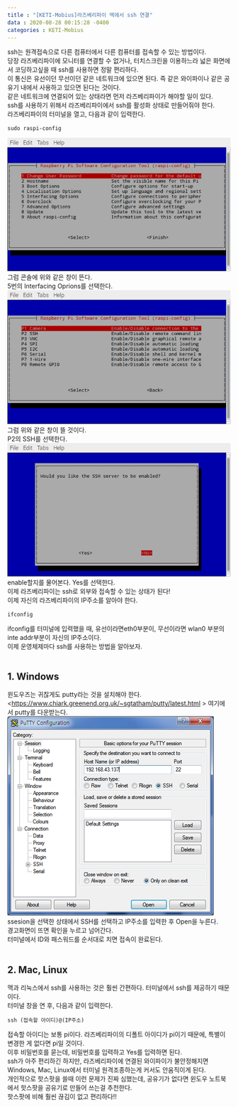 ```yaml
---
title : "[KETI-Mobius]라즈베리파이 맥에서 ssh 연결"
data : 2020-08-28 00:15:28 -0400
categories : KETI-Mobius
---
```

ssh는 원격접속으로 다른 컴퓨터에서 다른 컴퓨터를 접속할 수 있는 방법이다.<br>
당장 라즈베리파이에 모니터를 연결할 수 없거나, 터치스크린을 이용하느라 넓은 화면에서 코딩하고싶을 때 ssh를 사용하면 정말 편리하다.<br>
이 통신은 유선이던 무선이던 같은 네트워크에 있으면 된다. 즉 같은 와이파이나 같은 공유기 내에서 사용하고 있으면 된다는 것이다.<br>
같은 네트워크에 연결되어 있는 상태라면 먼저 라즈베리파이가 해야할 일이 있다.<br>
ssh를 사용하기 위해서 라즈베리파이에서 ssh를 활성화 상태로 만들어줘야 한다.<br>
라즈베리파이의 터미널을 열고, 다음과 같이 입력한다.<br>
```
sudo raspi-config
```
![Alt Text](/assets/images/mobius/ssh.png)<br>
그럼 콘솔에 위와 같은 창이 뜬다.<br>
5번의 Interfacing Oprions를 선택한다.<br>
![Alt Text](/assets/images/mobius/ssh2.png)<br>
그럼 위와 같은 창이 뜰 것이다.<br>
P2의 SSH를 선택한다.<br>
![Alt Text](/assets/images/mobius/ssh3.png)<br>
enable할지를 물어본다. Yes를 선택한다.<br>
이제 라즈베리파이는 ssh로 외부와 접속할 수 있는 상태가 된다!<br>
이제 자신의 라즈베리파이의 IP주소를 알아야 한다.
```
ifconfig
```
ifconfig를 터미널에 입력했을 때, 유선이라면eth0부분이, 무선이라면 wlan0 부분의 inte addr부분이 자신의 IP주소이다.<br>
이제 운영체제마다 ssh를 사용하는 방법을 알아보자.<br>
<br>

## 1. Windows
윈도우즈는 귀찮게도 putty라는 것을 설치해야 한다.<br>
<https://www.chiark.greenend.org.uk/~sgtatham/putty/latest.html > 여기에서 putty를 다운받는다. <br>
![Alt Text](/assets/images/mobius/ssh4.png)<br>
ssesion을 선택한 상태에서 SSH를 선택하고 IP주소를 입력한 후 Open을 누른다.<br>
경고화면이 뜨면 확인을 누르고 넘어간다. <br>
터미널에서 ID와 패스워드를 순서대로 치면 접속이 완료된다.<br>
<br>

## 2. Mac, Linux
맥과 리눅스에서 ssh를 사용하는 것은 훨씬 간편하다. 터미널에서 ssh를 제공하기 때문이다.<br>
터미널 창을 연 후, 다음과 같이 입력한다.<br>
```
ssh (접속할 아이디)@(IP주소)
```
접속할 아이디는 보통 pi이다. 라즈베리파이의 디폴트 아이디가 pi이기 때문에, 특별이 변경한 게 없다면 pi일 것이다.<br>
이후 비밀번호를 묻는데, 비밀번호를 입력하고 Yes를 입력하면 된다.<br>
ssh가 아주 편리하긴 하지만, 라즈베리파이에 연결된 와이파이가 불안정해지면 Windows, Mac, Linux에서 터미널 원격조종하는게 커서도 안움직이게 된다.<br>
개인적으로 핫스팟을 쓸때 이런 문제가 진짜 심했는데, 공유기가 없다면 윈도우 노트북에서 핫스팟을 공유기로 만들어 쓰는걸 추천한다.<br>
핫스팟에 비해 훨씬 끊김이 없고 편리하다!!<br>